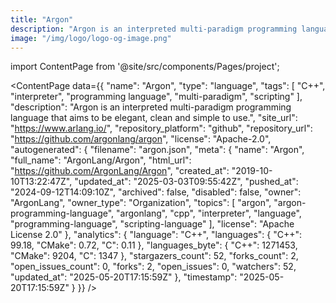 ```yaml
---
title: "Argon"
description: "Argon is an interpreted multi-paradigm programming language that aims to be elegant, clean and simple to use."
image: "/img/logo/logo-og-image.png"
---
```

import ContentPage from '@site/src/components/Pages/project';

<ContentPage
    data={{
  "name": "Argon",
  "type": "language",
  "tags": [
    "C++",
    "interpreter",
    "programming language",
    "multi-paradigm",
    "scripting"
  ],
  "description": "Argon is an interpreted multi-paradigm programming language that aims to be elegant, clean and simple to use.",
  "site_url": "https://www.arlang.io/",
  "repository_platform": "github",
  "repository_url": "https://github.com/argonlang/argon",
  "license": "Apache-2.0",
  "autogenerated": {
    "filename": "argon.json",
    "meta": {
      "name": "Argon",
      "full_name": "ArgonLang/Argon",
      "html_url": "https://github.com/ArgonLang/Argon",
      "created_at": "2019-10-10T13:22:47Z",
      "updated_at": "2025-03-03T09:55:42Z",
      "pushed_at": "2024-09-12T14:09:10Z",
      "archived": false,
      "disabled": false,
      "owner": "ArgonLang",
      "owner_type": "Organization",
      "topics": [
        "argon",
        "argon-programming-language",
        "argonlang",
        "cpp",
        "interpreter",
        "language",
        "programming-language",
        "scripting-language"
      ],
      "license": "Apache License 2.0"
    },
    "analytics": {
      "language": "C++",
      "languages": {
        "C++": 99.18,
        "CMake": 0.72,
        "C": 0.11
      },
      "languages_byte": {
        "C++": 1271453,
        "CMake": 9204,
        "C": 1347
      },
      "stargazers_count": 52,
      "forks_count": 2,
      "open_issues_count": 0,
      "forks": 2,
      "open_issues": 0,
      "watchers": 52,
      "updated_at": "2025-05-20T17:15:59Z"
    },
    "timestamp": "2025-05-20T17:15:59Z"
  }
}}
/>
